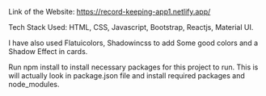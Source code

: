 Link of the Website: https://record-keeping-app1.netlify.app/

Tech Stack Used: HTML, CSS, Javascript, Bootstrap, Reactjs, Material UI.

I have also used Flatuicolors, Shadowincss to add Some good colors and a Shadow Effect in cards.


Run npm install to install necessary packages for this project to run.
This is will actually look in package.json file and install required packages and node_modules.
